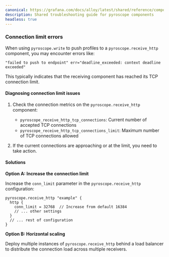 ```yaml
---
canonical: https://grafana.com/docs/alloy/latest/shared/reference/components/pyroscope-troubleshooting/
description: Shared troubleshooting guide for pyroscope components
headless: true
---
```


### Connection limit errors

When using `pyroscope.write` to push profiles to a `pyroscope.receive_http` component, you may encounter errors like:

```
"failed to push to endpoint" err="deadline_exceeded: context deadline exceeded"
```

This typically indicates that the receiving component has reached its TCP connection limit.

#### Diagnosing connection limit issues

1. Check the connection metrics on the `pyroscope.receive_http` component:
   - `pyroscope_receive_http_tcp_connections`: Current number of accepted TCP connections
   - `pyroscope_receive_http_tcp_connections_limit`: Maximum number of TCP connections allowed

2. If the current connections are approaching or at the limit, you need to take action.

#### Solutions

**Option A: Increase the connection limit**

Increase the `conn_limit` parameter in the `pyroscope.receive_http` configuration:

```alloy
pyroscope.receive_http "example" {
  http {
    conn_limit = 32768  // Increase from default 16384
    // ... other settings
  }
  // ... rest of configuration
}
```

**Option B: Horizontal scaling**

Deploy multiple instances of `pyroscope.receive_http` behind a load balancer to distribute the connection load across multiple receivers.